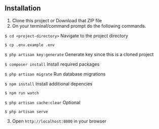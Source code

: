 ## Installation

1. Clone this project or Download that ZIP file
2. On your terminal/command prompt do the following commands.

`$ cd <project-directory>` Navigate to the project directory

`$ cp .env.example .env`

`$ php artisan key:generate`  Generate key since this is a cloned project

`$ composer install`  Install required packages

`$ php artisan migrate` Run database migrations

`$ npm install` Install additional depencies

`$ npm run watch` 

`$ php artisan cache:clear` Optional

`$ php artisan serve`

3. Open `http://localhost:8000` in your browser

